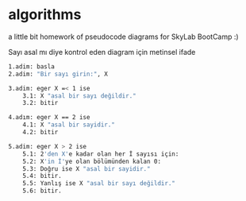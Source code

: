 # algorithms
a little bit homework of pseudocode diagrams for SkyLab BootCamp :)

Sayı asal mı diye kontrol eden diagram için metinsel ifade
```sh
1.adim: basla
2.adim: "Bir sayı girin:", X

3.adim: eger X =< 1 ise
    3.1: X "asal bir sayı değildir."
    3.2: bitir

4.adım: eger X == 2 ise
    4.1: X "asal bir sayidir."
    4.2: bitir

5.adim: eger X > 2 ise
    5.1: 2'den X'e kadar olan her İ sayısı için:
    5.2: X'in İ'ye olan bölümünden kalan 0:
    5.3: Doğru ise X "asal bir sayidir."
    5.4: bitir.
    5.5: Yanlış ise X "asal bir sayı değildir."
    5.6: bitir.
```
